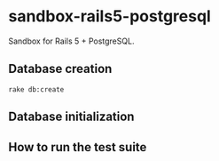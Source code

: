 # sandbox-rails5-postgresql

Sandbox for Rails 5 + PostgreSQL.

## Database creation

```console
rake db:create
```

## Database initialization

## How to run the test suite
